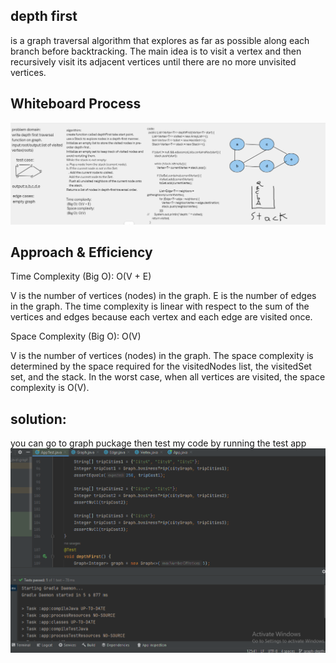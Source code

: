 ## depth first
is a graph traversal algorithm that explores as far as possible along each branch before backtracking. The main idea is to visit a vertex and then recursively visit its adjacent vertices until there are no more unvisited vertices.

## Whiteboard Process
![Alt Text](../assets/depthGraph.PNG)

## Approach & Efficiency
Time Complexity (Big O): O(V + E)

V is the number of vertices (nodes) in the graph.
E is the number of edges in the graph.
The time complexity is linear with respect to the sum of the vertices and edges because each vertex and each edge are visited once.

Space Complexity (Big O): O(V)

V is the number of vertices (nodes) in the graph.
The space complexity is determined by the space required for the visitedNodes list, the visitedSet set, and the stack. In the worst case, when all vertices are visited, the space complexity is O(V).

## solution:
 you can go to graph puckage then test my code by running the test app 
 ![Alt Text](../assets/testd.PNG)


